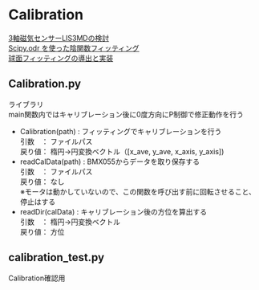 # Calibration
[3軸磁気センサーLIS3MDの検討](https://research.itplants.com/?p=1787)  
[Scipy.odr を使った陰関数フィッティング](http://pota.hatenablog.jp/entry/2014/10/31/033326)  
[球面フィッティングの導出と実装](https://github.com/J-ROCKET-BOY/SS-Fitting/blob/master/SS_fitting.py#L83)

## Calibration.py
ライブラリ  
main関数内ではキャリブレーション後に0度方向にP制御で修正動作を行う  
- Calibration(path) : フィッティングでキャリブレーションを行う  
	引数　： ファイルパス  
	戻り値： 楕円→円変換ベクトル（[x_ave, y_ave, x_axis, y_axis])  
- readCalData(path) : BMX055からデータを取り保存する  
	引数　： ファイルパス  
	戻り値： なし  
	※モータは動かしていないので、この関数を呼び出す前に回転させること、停止はする  
- readDir(calData) : キャリブレーション後の方位を算出する  
	引数　： 楕円→円変換ベクトル  
	戻り値： 方位  

## calibration_test.py
Calibration確認用  
